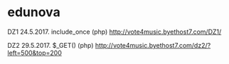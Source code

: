 # edunova

DZ1 24.5.2017.
include_once (php)
http://vote4music.byethost7.com/DZ1/

DZ2 29.5.2017.
$_GET() (php)
http://vote4music.byethost7.com/dz2/?left=500&top=200
